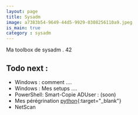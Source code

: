 ```yaml
---
layout: page
title: Sysadm
image: a7383b54-9649-44d5-9929-0308256110a9.jpeg
is_main: true
category : sysadm
---
```


Ma toolbox de sysadm . 42

## Todo next :

- <i class="bi bi-patch-question"></i>Windows : comment ....
- <i class="bi bi-sliders2"></i>Windows : Mes setups ....
- <i class="bi bi-file-earmark-code"></i>PowerShell: Smart-Copie ADUser : (soon)
- <i class="bi bi-filetype-py"></i>Mes pérégrination [python](https://github.com/guitehub/py_start_guide){:target="_blank"}
- <i class="bi bi-filetype-py"></i>NetScan
